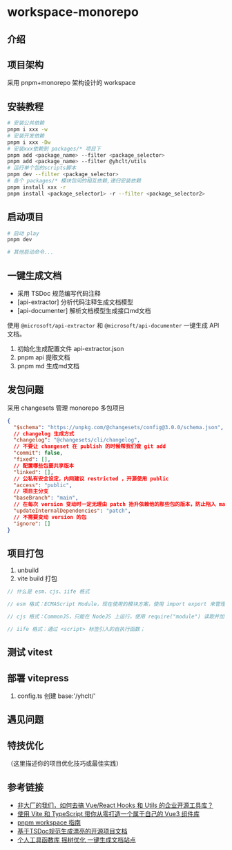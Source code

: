 # workspace-monorepo

## 介绍

## 项目架构

采用 pnpm+monorepo 架构设计的 workspace

## 安装教程

```bash
# 安装公共依赖
pnpm i xxx -w
# 安装开发依赖
pnpm i xxx -Dw
# 安装xxx依赖到 packages/* 项目下
pnpm add <package_name> --filter <package_selector>
pnpm add <package_name> --filter @yhclt/utils
# 运行单个包的scripts脚本
pnpm dev --filter <package_selector>
# 各个 packages/* 模块包间的相互依赖,递归安装依赖
pnpm install xxx -r
pnpm install <package_selector1> -r --filter <package_selector2>

```

## 启动项目

```bash
# 启动 play
pnpm dev

# 其他启动命令...
```

## 一键生成文档

- 采用 TSDoc 规范编写代码注释
- [api-extractor] 分析代码注释生成文档模型
- [api-documenter] 解析文档模型生成接口md文档

使用 `@microsoft/api-extractor` 和 `@microsoft/api-documenter` 一键生成 API 文档。

1. 初始化生成配置文件 api-extractor.json
2. pnpm api 提取文档
3. pnpm md 生成md文档

## 发包问题

采用 changesets 管理 monorepo 多包项目

```json
{
  "$schema": "https://unpkg.com/@changesets/config@3.0.0/schema.json",
  // changelog 生成方式
  "changelog": "@changesets/cli/changelog",
  // 不要让 changeset 在 publish 的时候帮我们做 git add
  "commit": false,
  "fixed": [],
  // 配置哪些包要共享版本
  "linked": [],
  // 公私有安全设定，内网建议 restricted ，开源使用 public
  "access": "public",
  // 项目主分支
  "baseBranch": "main",
  // 在每次 version 变动时一定无理由 patch 抬升依赖他的那些包的版本，防止陷入 major 优先的未更新问题
  "updateInternalDependencies": "patch",
  // 不需要变动 version 的包
  "ignore": []
}
```

## 项目打包

1. unbuild
2. vite build 打包

```js
// 什么是 esm、cjs、iife 格式

// esm 格式：ECMAScript Module，现在使用的模块方案，使用 import export 来管理依赖

// cjs 格式：CommonJS，只能在 NodeJS 上运行，使用 require("module") 读取并加载模块；

// iife 格式：通过 <script> 标签引入的自执行函数；
```

## 测试 vitest

## 部署 vitepress

1. config.ts 创建 base:'/yhclt/'

## 遇见问题

## 特技优化

（这里描述你的项目优化技巧或最佳实践）

## 参考链接

- [非大厂的我们，如何去搞 Vue/React Hooks 和 Utils 的企业开源工具库？](https://juejin.cn/post/7165671737076482062#heading-2)
- [使用 Vite 和 TypeScript 带你从零打造一个属于自己的 Vue3 组件库](https://juejin.cn/post/7117886038126624805#heading-17)
- [pnpm workspace 指南](https://pnpm.io/zh/feature-comparison)
- [基于TSDoc规范生成漂亮的开源项目文档](https://juejin.cn/post/7275943600780787753?searchId=202408312125260968A15D4199BF36B1A5#heading-4)
- [个人工具函数库 摇树优化 一键生成文档站点](https://juejin.cn/post/7245584147456426045#heading-7)

<!-- {

// "*.{css,scss,vue}": "stylelint --cache --fix"
  "devDependencies": {
    "typedoc": "^0.25.13",
    "typedoc-plugin-markdown": "^4.0.3",
    "vue": "^3.4.27"
  }
} -->
